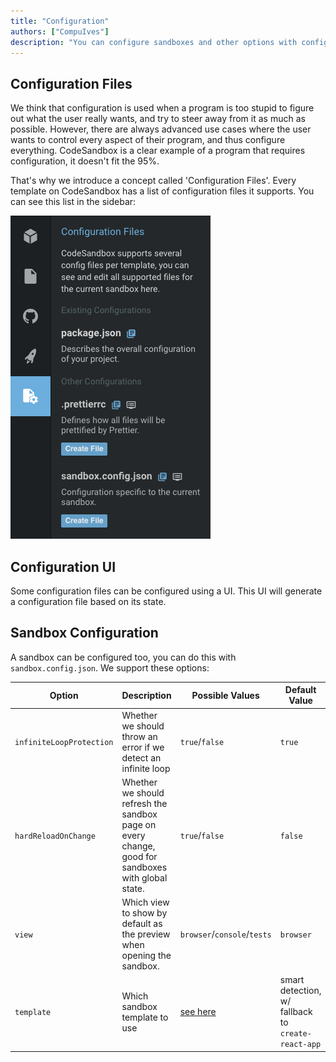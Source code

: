 ```yaml
---
title: "Configuration"
authors: ["CompuIves"]
description: "You can configure sandboxes and other options with configuration files specified by the template."
---
```


## Configuration Files

We think that configuration is used when a program is too stupid to figure out what the user really wants, and try to steer away from it as much as possible. However, there are always advanced use cases where the user wants to control every aspect of their program, and thus configure everything. CodeSandbox is a clear example of a program that requires configuration, it doesn't fit the 95%.

That's why we introduce a concept called 'Configuration Files'. Every template on CodeSandbox has a list of configuration files it supports. You can see this list in the sidebar:

![Configurations File UI](./images/configuration.png)

## Configuration UI

Some configuration files can be configured using a UI. This UI will generate a configuration file based on its state.

## Sandbox Configuration

A sandbox can be configured too, you can do this with `sandbox.config.json`. We support these options:

| Option                   | Description                                                                                       | Possible Values             | Default Value |
| ------------------------ | ------------------------------------------------------------------------------------------------- | --------------------------- | ------------- |
| `infiniteLoopProtection` | Whether we should throw an error if we detect an infinite loop                                    | `true`/`false`              | `true`        |
| `hardReloadOnChange`     | Whether we should refresh the sandbox page on every change, good for sandboxes with global state. | `true`/`false`              | `false`       |
| `view`                   | Which view to show by default as the preview when opening the sandbox.                            | `browser`/`console`/`tests` | `browser`     |
| `template`               | Which sandbox template to use                                                                     | [see here](https://github.com/codesandbox-app/codesandbox-importers/blob/master/packages/types/index.d.ts#L24-L39) | smart detection, w/ fallback to `create-react-app` |
